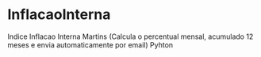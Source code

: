 # InflacaoInterna
Indice Inflacao Interna Martins (Calcula o percentual mensal, acumulado 12 meses e envia automaticamente por email)
Pyhton
